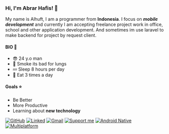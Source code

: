 
### Hi, I'm Abrar Hafis! 👋

My name is Alhuft, I am a programmer from <b>Indonesia</b>. I focus on <b><i>mobile development</b></i> and currently I am accepting
freelance project work in office, school and other application development. And sometimes im use laravel to make backend for project by request client.

#### BIO 💬
- :sunglasses: 24 y.o man 
- :smoking: Smoke its bad for lungs 
- :zzz: Sleep 8 hours per day 
- :stew: Eat 3 times a day 

#### Goals :star:
- Be Better
- More Productive
- Learning about <b>new technology</b>

<a href="https://github.com/abraralhaf"><img alt="GitHub" src="https://img.shields.io/badge/Github-abraralhaf-green?label=GitHub&logo=github&logoColor=white"></a>
<a href="https://id.linkedin.com/in/abraralhaf"><img alt="Linked" src="https://img.shields.io/badge/Github-abraralhaf-blue?label=Linkedin&logo=linkedin&logoColor=white"></a>
<a href="mailto:abrarsteam@gmail.com"><img alt="Gmail" src="https://img.shields.io/badge/Github-abrarsteam@gmail.com-orange?label=Gmail&logo=gmail&logoColor=white"></a>
<a href="https://ko-fi.com/abraralhaf"><img alt="Support me" src="https://img.shields.io/badge/Github-Kofi-F16061?label=Supportme on&logo=kofi&logoColor=white"></a>
<a href=""><img alt="Android Native" src="https://img.shields.io/badge/Github-4.1.3-brightgreen?label=Android Native&logo=android&logoColor=brightgreen"></a>
<a href=""><img alt="Multiplatform" src="https://img.shields.io/badge/Github-2.10-blue?label=Flutter&logo=flutter&logoColor=blue"></a>

<!--
**abraralhaf/abraralhaf** is a ✨ _special_ ✨ repository because its `README.md` (this file) appears on your GitHub profile.


Here are some ideas to get you started:

- 🔭 I’m currently working on ...
- 🌱 I’m currently learning ...
- 👯 I’m looking to collaborate on ...
- 🤔 I’m looking for help with ...
- 💬 Ask me about ...
- 📫 How to reach me: ...
- 😄 Pronouns: ...
- ⚡ Fun fact: ...
-->
